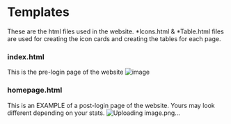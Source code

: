 # Templates
These are the html files used in the website.
*Icons.html & *Table.html files are used for creating the icon cards and creating the tables for each page.

### index.html
This is the pre-login page of the website
![image](https://github.com/user-attachments/assets/e83613e3-cc7f-4fc5-96d2-ed4344faa7e6)


### homepage.html
This is an EXAMPLE of a post-login page of the website. Yours may look different depending on your stats.
![Uploading image.png…]()
